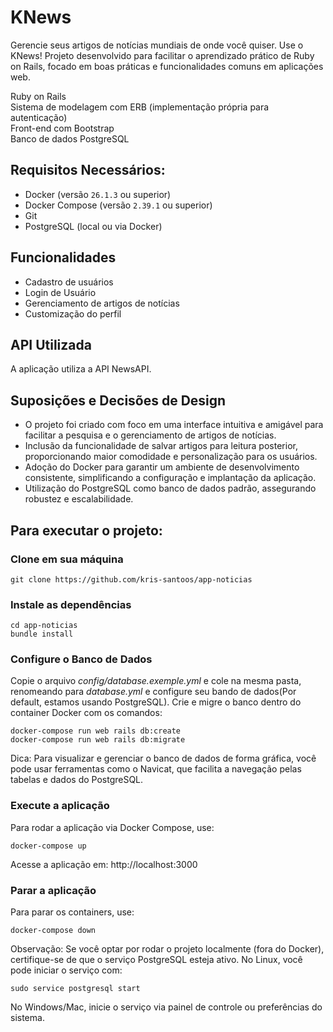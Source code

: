 # KNews

Gerencie seus artigos de notícias mundiais de onde você quiser. Use o KNews! Projeto desenvolvido para facilitar o aprendizado prático de Ruby on Rails, focado em boas práticas e funcionalidades comuns em aplicações web.

Ruby on Rails  
Sistema de modelagem com ERB (implementação própria para autenticação)  
Front-end com Bootstrap  
Banco de dados PostgreSQL  

## Requisitos Necessários:

* Docker (versão `26.1.3` ou superior)
* Docker Compose (versão `2.39.1` ou superior)
* Git
* PostgreSQL (local ou via Docker)

## Funcionalidades

- Cadastro de usuários  
- Login de Usuário  
- Gerenciamento de artigos de notícias  
- Customização do perfil  

## API Utilizada
A aplicação utiliza a API NewsAPI.

## Suposições e Decisões de Design
* O projeto foi criado com foco em uma interface intuitiva e amigável para facilitar a pesquisa e o gerenciamento de artigos de notícias.
* Inclusão da funcionalidade de salvar artigos para leitura posterior, proporcionando maior comodidade e personalização para os usuários.
* Adoção do Docker para garantir um ambiente de desenvolvimento consistente, simplificando a configuração e implantação da aplicação.
* Utilização do PostgreSQL como banco de dados padrão, assegurando robustez e escalabilidade.

## Para executar o projeto:

### Clone em sua máquina

```shell
git clone https://github.com/kris-santoos/app-noticias
```

### Instale as dependências
```shell
cd app-noticias
bundle install
```

### Configure o Banco de Dados
Copie o arquivo *config/database.exemple.yml* e cole na mesma pasta, renomeando para *database.yml*
e configure seu bando de dados(Por default, estamos usando PostgreSQL).
Crie e migre o banco dentro do container Docker com os comandos:
```shell
docker-compose run web rails db:create
docker-compose run web rails db:migrate
```
Dica: Para visualizar e gerenciar o banco de dados de forma gráfica, você pode usar ferramentas como o Navicat, que facilita a navegação pelas tabelas e dados do PostgreSQL.

### Execute a aplicação
Para rodar a aplicação via Docker Compose, use:
```shell
docker-compose up
```
Acesse a aplicação em: http://localhost:3000

### Parar a aplicação
Para parar os containers, use:
```shell
docker-compose down
```

Observação:
Se você optar por rodar o projeto localmente (fora do Docker), certifique-se de que o serviço PostgreSQL esteja ativo.
No Linux, você pode iniciar o serviço com:
```shell
sudo service postgresql start
```
No Windows/Mac, inicie o serviço via painel de controle ou preferências do sistema.
